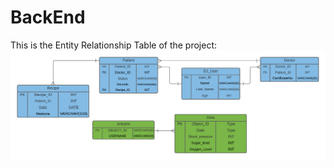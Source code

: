 # BackEnd
This is the Entity Relationship Table of the project:
![alt text](https://github.com/HostVital-IoT/BackEnd/blob/main/ERM.png?raw=true)

